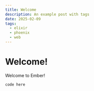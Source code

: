 ```yaml
---
title: Welcome
description: An example post with tags
date: 2025-02-09
tags:
  - elixir
  - phoenix
  - web
---
```



# Welcome!

Welcome to Ember!


```python
code here
```